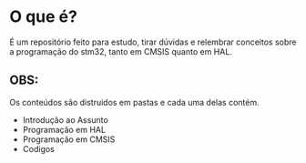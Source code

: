 # O que é?
É um repositório feito para estudo, tirar dúvidas e relembrar conceitos sobre a programação do stm32, tanto em CMSIS quanto
em HAL.

## OBS:
Os conteúdos são distruidos em pastas e cada uma delas contém.
- Introdução ao Assunto
- Programação em HAL
- Programação em CMSIS
- Codigos
